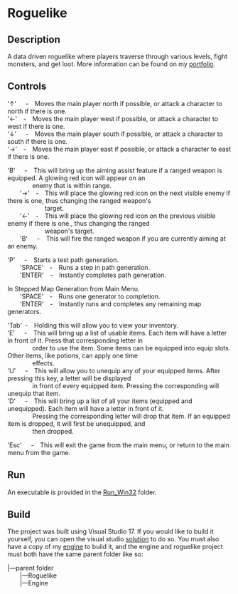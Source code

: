 # Roguelike
## Description
A data driven roguelike where players traverse through various levels, fight monsters, and get loot. More information can be found on my [portfolio](https://www.aahernandez.net/roguelike).

## Controls
'↑'&ensp;&ensp;&ensp;-&ensp;&ensp;Moves the main player north if possible, or attack a character to north if there is one.  
'←'&ensp;&ensp;-&ensp;&ensp;Moves the main player west if possible, or attack a character to west if there is one.  
'↓'&ensp;&ensp;&ensp;-&ensp;&ensp;Moves the main player south if possible, or attack a character to south if there is one.  
'→'&ensp;&ensp;-&ensp;&ensp;Moves the main player east if possible, or attack a character to east if there is one.  

'B'&ensp;&ensp;&ensp;-&ensp;&ensp;This will bring up the aiming assist feature if a ranged weapon is equipped. A glowing red icon will appear on an  
 &ensp;&ensp;&ensp;&ensp;&ensp;&ensp;&ensp;&ensp;enemy that is within range.  
&ensp;&ensp;&ensp;&ensp;'→'&ensp;&ensp;-&ensp;&ensp;This will place the glowing red icon on the next visible enemy if there is one, thus changing the ranged weapon's  
 &ensp;&ensp;&ensp;&ensp;&ensp;&ensp;&ensp;&ensp;&ensp;&ensp;&ensp;&ensp;target.  
&ensp;&ensp;&ensp;&ensp;'←'&ensp;&ensp;-&ensp;&ensp;This will place the glowing red icon on the previous visible enemy if there is one., thus changing the ranged  
 &ensp;&ensp;&ensp;&ensp;&ensp;&ensp;&ensp;&ensp;&ensp;&ensp;&ensp;&ensp;weapon's target.  
&ensp;&ensp;&ensp;&ensp;'B'&ensp;&ensp;&ensp;-&ensp;&ensp;This will fire the ranged weapon if you are currently aiming at an enemy.  

'P'&ensp;&ensp;&ensp;-&ensp;&ensp;Starts a test path generation.  
&ensp;&ensp;&ensp;&ensp;'SPACE'&ensp;&ensp;-&ensp;&ensp;Runs a step in path generation.  
&ensp;&ensp;&ensp;&ensp;'ENTER'&ensp;&ensp;-&ensp;&ensp;Instantly completes path generation.  

In Stepped Map Generation from Main Menu.  
&ensp;&ensp;&ensp;&ensp;'SPACE'&ensp;&ensp;-&ensp;&ensp;Runs one generator to completion.  
&ensp;&ensp;&ensp;&ensp;'ENTER'&ensp;&ensp;-&ensp;&ensp;Instantly runs and completes any remaining map generators.  

'Tab'&ensp;-&ensp;&ensp;Holding this will allow you to view your inventory.  
'E'&ensp;&ensp;&ensp;-&ensp;&ensp;This will bring up a list of usable items. Each item will have a letter in front of it. Press that corresponding letter in  
 &ensp;&ensp;&ensp;&ensp;&ensp;&ensp;&ensp;&ensp;order to use the item. Some items can be equipped into equip slots. Other items, like potions, can apply one time  
 &ensp;&ensp;&ensp;&ensp;&ensp;&ensp;&ensp;&ensp;effects.  
'U'&ensp;&ensp;&ensp;-&ensp;&ensp;This will allow you to unequip any of your equipped items. After pressing this key, a letter will be displayed  
 &ensp;&ensp;&ensp;&ensp;&ensp;&ensp;&ensp;&ensp;in front of every equipped item. Pressing the corresponding will unequip that item.  
'D'&ensp;&ensp;&ensp;-&ensp;&ensp;This will bring up a list of all your items (equipped and unequipped). Each item will have a letter in front of it.  
 &ensp;&ensp;&ensp;&ensp;&ensp;&ensp;&ensp;&ensp;Pressing the corresponding letter will drop that item. If an equipped item is dropped, it will first be unequipped, and  
 &ensp;&ensp;&ensp;&ensp;&ensp;&ensp;&ensp;&ensp;then dropped.  

'Esc'&ensp;&ensp;&ensp;-&ensp;&ensp;This will exit the game from the main menu, or return to the main menu from the game.  

## Run
An executable is provided in the [Run_Win32](Roguelike/Run_Win32) folder.

## Build
The project was built using Visual Studio 17. If you would like to build it yourself, you can open the visual studio [solution](Roguelike/Roguelike.sln) to do so. You must also have a copy of my [engine](https://github.com/aahernandez/Engine) to build it, and the engine and roguelike project must both have the same parent folder like so:

|—parent folder  
&ensp;&ensp;&ensp;&ensp;|—Roguelike  
&ensp;&ensp;&ensp;&ensp;|—Engine  